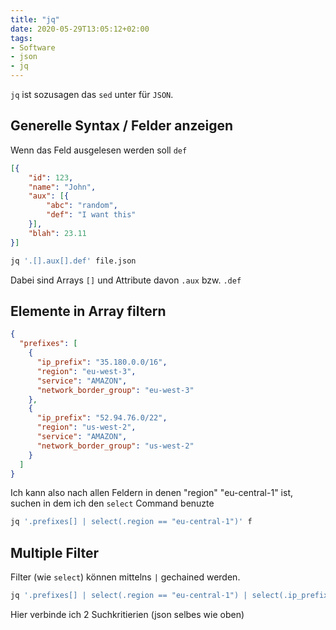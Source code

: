 ```yaml
---
title: "jq"
date: 2020-05-29T13:05:12+02:00
tags:
- Software
- json
- jq
---
```


`jq` ist sozusagen das `sed` unter für `JSON`.

<!--more-->

## Generelle Syntax / Felder anzeigen

Wenn das Feld ausgelesen werden soll `def`

```json
[{
    "id": 123,
    "name": "John",
    "aux": [{
        "abc": "random",
        "def": "I want this"
    }],
    "blah": 23.11
}]
```

```bash
jq '.[].aux[].def' file.json
```

Dabei sind Arrays `[]` und Attribute davon `.aux` bzw. `.def`

## Elemente in Array filtern

```json
{
  "prefixes": [
    {
      "ip_prefix": "35.180.0.0/16",
      "region": "eu-west-3",
      "service": "AMAZON",
      "network_border_group": "eu-west-3"
    },
    {
      "ip_prefix": "52.94.76.0/22",
      "region": "us-west-2",
      "service": "AMAZON",
      "network_border_group": "us-west-2"
    }
  ]
}
```

Ich kann also nach allen Feldern in denen "region" "eu-central-1" ist, suchen
in dem ich den `select` Command benuzte

```bash
jq '.prefixes[] | select(.region == "eu-central-1")' f
```

## Multiple Filter

Filter (wie `select`) können mittelns `|` gechained werden.

```bash
jq '.prefixes[] | select(.region == "eu-central-1") | select(.ip_prefix | startswith("3."))' f`
```

Hier verbinde ich 2 Suchkritierien (json selbes wie oben)
